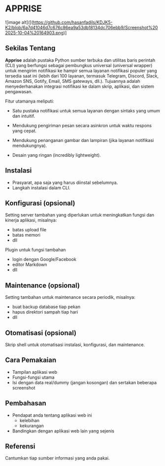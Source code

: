# APPRISE
![image alt]([(https://github.com/hasanfadils/KDJK5-K2/blob/6a7d41046d7c676c86ea9a53db18134dc706ebb9/Screenshot%202025-10-04%20164903.png)]

## Sekilas Tentang

**Apprise** adalah pustaka Python sumber terbuka dan utilitas baris perintah (CLI) yang berfungsi sebagai pembungkus universal (universal wrapper) untuk mengirim notifikasi ke hampir semua layanan notifikasi populer yang tersedia saat ini (lebih dari 100 layanan, termasuk Telegram, Discord, Slack, Amazon SNS, Gotify, Email, SMS gateways, dll.). Tujuannya adalah menyederhanakan integrasi notifikasi ke dalam skrip, aplikasi, dan sistem pengawasan.

Fitur utamanya meliputi:

- Satu pustaka notifikasi untuk semua layanan dengan sintaks yang umum dan intuitif.

- Mendukung pengiriman pesan secara asinkron untuk waktu respons yang cepat.

- Mendukung penanganan gambar dan lampiran (jika layanan notifikasi mendukungnya).

- Desain yang ringan (incredibly lightweight).


## Instalasi

- Prasyarat, apa saja yang harus diinstal sebelumnya.
- Langkah instalasi dalam CLI.


## Konfigurasi (opsional)

Setting server tambahan yang diperlukan untuk meningkatkan fungsi dan kinerja aplikasi, misalnya:
- batas upload file
- batas memori
- dll

Plugin untuk fungsi tambahan
- login dengan Google/Facebook
- editor Markdown
- dll


##  Maintenance (opsional)

Setting tambahan untuk maintenance secara periodik, misalnya:
- buat backup database tiap pekan
- hapus direktori sampah tiap hari
- dll


## Otomatisasi (opsional)

Skrip shell untuk otomatisasi instalasi, konfigurasi, dan maintenance.


## Cara Pemakaian

- Tampilan aplikasi web
- Fungsi-fungsi utama
- Isi dengan data real/dummy (jangan kosongan) dan sertakan beberapa screenshot


## Pembahasan

- Pendapat anda tentang aplikasi web ini
    - kelebihan
    - kekurangan
- Bandingkan dengan aplikasi web lain yang sejenis


## Referensi

Cantumkan tiap sumber informasi yang anda pakai.
